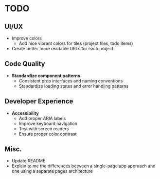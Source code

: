 # TODO

## UI/UX

- Improve colors
  - Add nice vibrant colors for tiles (project tiles, todo items)
- Create better more readable URLs for each project

## Code Quality

- **Standardize component patterns**
  - Consistent prop interfaces and naming conventions
  - Standardize loading states and error handling patterns

## Developer Experience

- **Accessibility**
  - Add proper ARIA labels
  - Improve keyboard navigation
  - Test with screen readers
  - Ensure proper color contrast

## Misc.

- Update README
- Explain to me the differences between a single-page app approach and one using a separate pages architecture
